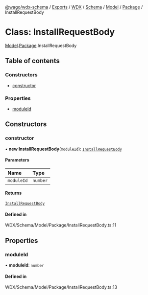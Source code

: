 [@wago/wdx-schema](../README.md) / [Exports](../modules.md) / [WDX](../modules/WDX.md) / [Schema](../modules/WDX.Schema.md) / [Model](../modules/WDX.Schema.Model.md) / [Package](../modules/WDX.Schema.Model.Package.md) / InstallRequestBody

# Class: InstallRequestBody

[Model](../modules/WDX.Schema.Model.md).[Package](../modules/WDX.Schema.Model.Package.md).InstallRequestBody

## Table of contents

### Constructors

- [constructor](WDX.Schema.Model.Package.InstallRequestBody.md#constructor)

### Properties

- [moduleId](WDX.Schema.Model.Package.InstallRequestBody.md#moduleid)

## Constructors

### constructor

• **new InstallRequestBody**(`moduleId`): [`InstallRequestBody`](WDX.Schema.Model.Package.InstallRequestBody.md)

#### Parameters

| Name | Type |
| :------ | :------ |
| `moduleId` | `number` |

#### Returns

[`InstallRequestBody`](WDX.Schema.Model.Package.InstallRequestBody.md)

#### Defined in

WDX/Schema/Model/Package/InstallRequestBody.ts:11

## Properties

### moduleId

• **moduleId**: `number`

#### Defined in

WDX/Schema/Model/Package/InstallRequestBody.ts:13
